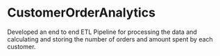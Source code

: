 # CustomerOrderAnalytics
Developed an end to end ETL Pipeline for processing the data and calculating and storing the number of orders and amount spent by each customer.
